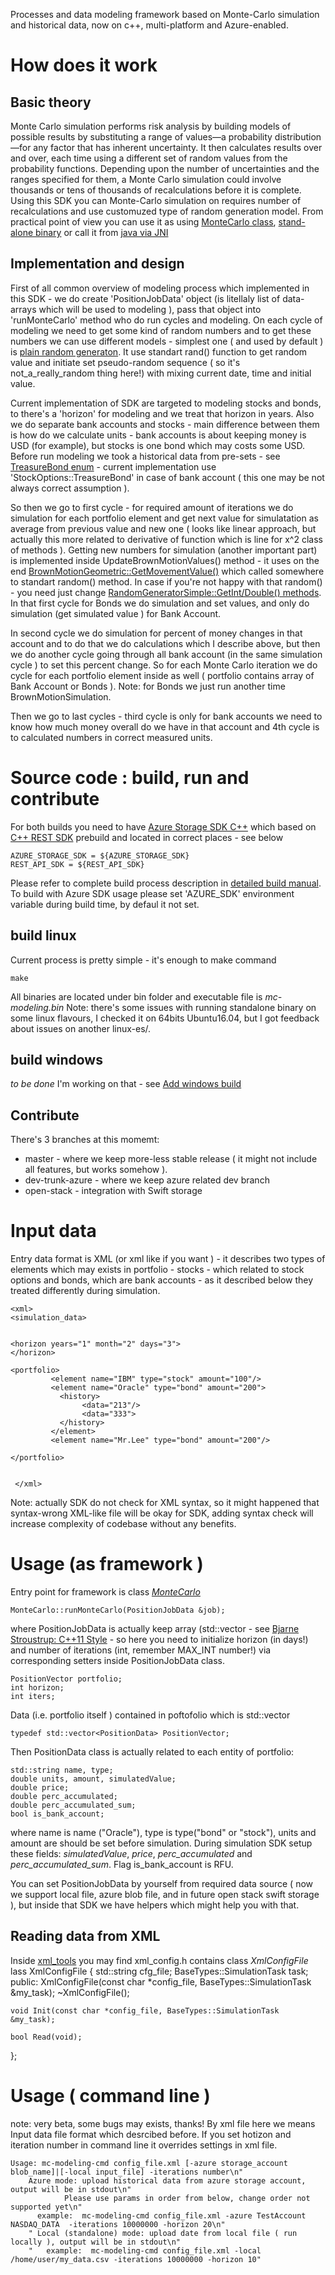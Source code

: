 Processes and data modeling framework based on Monte-Carlo simulation and historical data, now on c++, multi-platform and Azure-enabled.

# How does it work

## Basic theory

Monte Carlo simulation performs risk analysis by building models of possible results by substituting a range of values—a probability distribution—for any factor that has inherent uncertainty. It then calculates results over and over, each time using a different set of random values from the probability functions. Depending upon the number of uncertainties and the ranges specified for them, a Monte Carlo simulation could involve thousands or tens of thousands of recalculations before it is complete.
Using this SDK you can Monte-Carlo simulation on requires number of recalculations and use customuzed type of random generation model. From practical point of view you can use it as using [MonteCarlo class](../master/mc-kernel/simulation.h), [stand-alone binary](../master/docs/standalone.md) or call it from [java via JNI](../master/demo_jni)

## Implementation and design

First of all common overview of modeling process which implemented in this SDK - we do create 'PositionJobData' object (is litellaly list of data-arrays which will be used to modeling ), pass that object into 'runMonteCarlo' method who do run cycles and modeling. On each cycle of modeling we need to get some kind of random numbers and to get these numbers we can use different models - simplest one ( and used by default ) is [plain random generaton](../master/models/RandomGeneratorSimple.cpp). It use standart rand() function to get random value and initiate set pseudo-random sequence ( so it's not_a_really_random thing here!) with mixing current date, time and initial value.

Current implementation of SDK are targeted to modeling stocks and bonds, to there's a 'horizon' for modeling and we treat that horizon in years. Also we do separate bank accounts and stocks - main difference between them is how do we calculate units - bank accounts is about keeping money is USD (for example), but stocks is one bond which may costs some USD. Before run modeling we took a historical data from pre-sets - see [TreasureBond enum](../master/mc-kernel/data/hist_prices.h) - current implementation use 'StockOptions::TreasureBond' in case of bank account ( this one may be not always correct assumption ).

So then we go to first cycle - for required amount of iterations we do simulation for each portfolio element and get next value for simulatation as average from previous value and new one ( looks like linear approach, but actually this more related to derivative of function which is line for x^2 class of methods ). Getting new numbers for simulation (another important part) is implemented inside UpdateBrownMotionValues() method - it uses on the end [BrownMotionGeometric::GetMovementValue()](../master/models/BrownMotionGeometric.cpp) which called somewhere to standart random() method. In case if you're not happy with that random() - you need just change [RandomGeneratorSimple::GetInt/Double() methods](../master/models/RandomGeneratorSimple.cpp).
In that first cycle for Bonds we do simulation and set values, and only do simulation (get simulated value ) for Bank Account.

In second cycle we do simulation for percent of money changes in that account and to do that we do calculations which I describe above, but then we do another cycle going through all bank account (in the same simulation cycle ) to set this percent change. So for each Monte Carlo iteration we do cycle for each portfolio element inside as well ( portfolio contains array of Bank Account or Bonds ). Note: for Bonds we just run another time BrownMotionSimulation.

Then we go to last cycles - third cycle is only for bank accounts we need to know how much money overall do we have in that account and 4th cycle is to calculated numbers in correct measured units.



# Source code : build, run and contribute

For both builds you need to have [Azure Storage SDK C++](https://github.com/Azure/azure-storage-cpp) which based on [C++ REST SDK](https://github.com/Microsoft/cpprestsdk) prebuild and located in correct places - see below
```
AZURE_STORAGE_SDK = ${AZURE_STORAGE_SDK}
REST_API_SDK = ${REST_API_SDK}
```
Please refer to complete build process description in [detailed build manual](../blob/master/docs/build). To build with Azure SDK usage please set 'AZURE_SDK' environment variable during build time, by defaul it not set.

## build linux

Current process is pretty simple - it's enough to make command
```
make
```
All binaries are located under bin folder and executable file is _mc-modeling.bin_
Note: there's some issues with running standalone binary on some linux flavours, I checked it on 64bits Ubuntu16.04, but I got feedback about issues on another linux-es/.

## build windows
_to be done_
I'm working on that - see [Add windows build](../issues/1)

## Contribute 
There's 3 branches at this momemt:
* master - where we keep more-less stable release ( it might not include all features, but works somehow ).
* dev-trunk-azure - where we keep azure related dev branch
* open-stack  - integration with Swift storage

# Input data

Entry data format is XML (or xml like if you want ) - it describes two types of elements which may exists in portfolio - stocks - which related to stock options and bonds, which are bank accounts - as it described below they treated differently during simulation.
```
<xml>
<simulation_data>


<horizon years="1" month="2" days="3">
</horizon>
           
<portfolio>
         <element name="IBM" type="stock" amount="100"/>
         <element name="Oracle" type="bond" amount="200">
           <history>
                <data="213"/>
                <data="333">
           </history>     
         </element>
         <element name="Mr.Lee" type="bond" amount="200"/>
         
</portfolio>         
         
         
 </xml>
```
Note: actually SDK do not check for XML syntax, so it might happened that syntax-wrong XML-like file will be okay for SDK, adding syntax check will increase complexity of codebase without any benefits.


# Usage (as framework )

Entry point for framework is class [_MonteCarlo_](https://github.com/abokov/mc-modeling-sdk/blob/master/mc-kernel/simulation.h)
```
MonteCarlo::runMonteCarlo(PositionJobData &job);
```
where PositionJobData is actually keep array (std::vector - see [Bjarne Stroustrup: C++11 Style](https://channel9.msdn.com/Events/GoingNative/GoingNative-2012/Keynote-Bjarne-Stroustrup-Cpp11-Style) - so here you need to initialize horizon (in days!) and number of iterations (int, remember MAX_INT number!) via corresponding setters inside PositionJobData class. 
```
PositionVector portfolio;
int horizon;
int iters;
```
Data (i.e. portfolio itself ) contained in poftofolio which is std::vector
```
typedef std::vector<PositionData> PositionVector;
```
Then PositionData class is actually related to each entity of portfolio:
```
std::string name, type;
double units, amount, simulatedValue;
double price;
double perc_accumulated;
double perc_accumulated_sum;
bool is_bank_account;
```
where name is name ("Oracle"), type is type("bond" or "stock"), units and amount are should be set before simulation.
During simulation SDK setup these fields:  _simulatedValue_,  _price_, _perc_accumulated_ and _perc_accumulated_sum_.
Flag is_bank_account is RFU.

You can set PositionJobData by yourself from required data source ( now we support local file, azure blob file, and in future open stack swift storage ), but inside that SDK we have helpers which might help you with that.

## Reading data from XML

Inside [xml_tools](https://github.com/abokov/mc-modeling-sdk/blob/master/xml_tools/) you may find xml_config.h contains class _XmlConfigFile_
lass XmlConfigFile {
	std::string cfg_file;
	BaseTypes::SimulationTask task; 
public:
	XmlConfigFile(const char *config_file, BaseTypes::SimulationTask &my_task);
	~XmlConfigFile();

	void Init(const char *config_file, BaseTypes::SimulationTask &my_task);

	bool Read(void);

};


# Usage ( command line )

note: very beta, some bugs may exists, thanks!
By xml file here we means Input data file format which desrcibed before. If you set hotizon and iteration number in command line it overrides settings in xml file.

```
Usage: mc-modeling-cmd config_file.xml [-azure storage_account blob_name]|[-local input_file] -iterations number\n"
	Azure mode: upload historical data from azure storage account, output will be in stdout\n"
            Please use params in order from below, change order not supported yet\n"
	  example:  mc-modeling-cmd config_file.xml -azure TestAccount  NASDAQ_DATA  -iterations 10000000 -horizon 20\n"
	" Local (standalone) mode: upload date from local file ( run locally ), output will be in stdout\n"
	"   example:  mc-modeling-cmd config_file.xml -local /home/user/my_data.csv -iterations 10000000 -horizon 10" 
```
